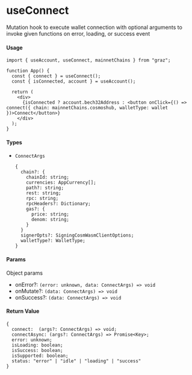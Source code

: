 # useConnect

Mutation hook to execute wallet connection with optional arguments to invoke given functions on error, loading, or success event

#### Usage

```tsx
import { useAccount, useConnect, mainnetChains } from "graz";

function App() {
  const { connect } = useConnect();
  const { isConnected, account } = useAccount();

  return (
    <div>
      {isConnected ? account.bech32Address : <button onClick={() => connect({ chain: mainnetChains.cosmoshub, walletType: wallet })>Connect</button>}
    </div>
  );
}
```

#### Types

- `ConnectArgs`
  ```tsx
  {
    chain?: {
      chainId: string;
      currencies: AppCurrency[];
      path?: string;
      rest: string;
      rpc: string;
      rpcHeaders?: Dictionary;
      gas?: {
        price: string;
        denom: string;
      }
    }
    signerOpts?: SigningCosmWasmClientOptions;
    walletType?: WalletType;
  }
  ```

#### Params

Object params

- onError?: `(error: unknown, data: ConnectArgs) => void`
- onMutate?: `(data: ConnectArgs) => void`
- onSuccess?: `(data: ConnectArgs) => void`

#### Return Value

```tsx
{
  connect:  (args?: ConnectArgs) => void;
  connectAsync: (args?: ConnectArgs) => Promise<Key>;
  error: unknown;
  isLoading: boolean;
  isSuccess: boolean;
  isSupported: boolean;
  status: "error" | "idle" | "loading" | "success"
}
```
